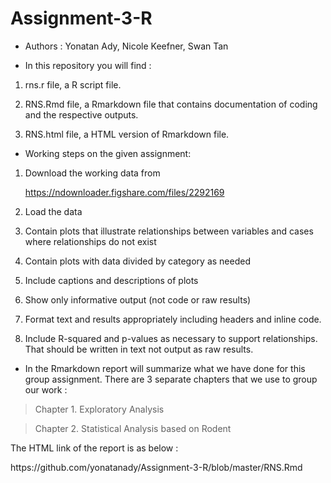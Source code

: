 # Assignment-3-R
- Authors : Yonatan Ady, Nicole Keefner, Swan Tan

- In this repository you will find :

1. rns.r file, a R script file.

2. RNS.Rmd file, a Rmarkdown file that contains documentation of coding and the respective outputs. 

3. RNS.html file, a HTML version of Rmarkdown file. 

- Working steps on the given assignment:

1. Download the working data from <dt>https://ndownloader.figshare.com/files/2292169</dt>

2. Load the data

3. Contain plots that illustrate relationships between variables and cases where relationships do not exist

4. Contain plots with data divided by category as needed

5. Include captions and descriptions of plots

6. Show only informative output (not code or raw results)

7. Format text and results appropriately including headers and inline code.

8. Include R-squared and p-values as necessary to support relationships. That should be written in text not output as raw results.

- In the Rmarkdown report will summarize what we have done for this group assignment. There are 3 separate chapters that we use to group our work :

>Chapter 1. Exploratory Analysis

>Chapter 2. Statistical Analysis based on Rodent

The HTML link of the report is as below :
<dl>
  <dt>https://github.com/yonatanady/Assignment-3-R/blob/master/RNS.Rmd</dt>
</dl>
